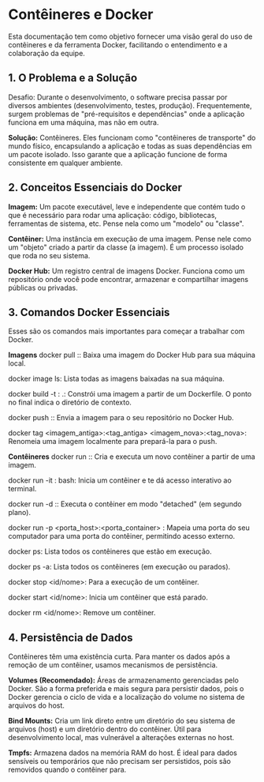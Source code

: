 # Contêineres e Docker
Esta documentação tem como objetivo fornecer uma visão geral do uso de contêineres e da ferramenta Docker, facilitando o entendimento e a colaboração da equipe.

## 1. O Problema e a Solução
Desafio: Durante o desenvolvimento, o software precisa passar por diversos ambientes (desenvolvimento, testes, produção). Frequentemente, surgem problemas de "pré-requisitos e dependências" onde a aplicação funciona em uma máquina, mas não em outra.

**Solução:** Contêineres. Eles funcionam como "contêineres de transporte" do mundo físico, encapsulando a aplicação e todas as suas dependências em um pacote isolado. Isso garante que a aplicação funcione de forma consistente em qualquer ambiente.

## 2. Conceitos Essenciais do Docker
**Imagem:** Um pacote executável, leve e independente que contém tudo o que é necessário para rodar uma aplicação: código, bibliotecas, ferramentas de sistema, etc. Pense nela como um "modelo" ou "classe".

**Contêiner:** Uma instância em execução de uma imagem. Pense nele como um "objeto" criado a partir da classe (a imagem). É um processo isolado que roda no seu sistema.

**Docker Hub:** Um registro central de imagens Docker. Funciona como um repositório onde você pode encontrar, armazenar e compartilhar imagens públicas ou privadas.

## 3. Comandos Docker Essenciais
Esses são os comandos mais importantes para começar a trabalhar com Docker.

**Imagens**
docker pull <imagem>:<tag>: Baixa uma imagem do Docker Hub para sua máquina local.

docker image ls: Lista todas as imagens baixadas na sua máquina.

docker build -t <nome>:<tag> .: Constrói uma imagem a partir de um Dockerfile. O ponto no final indica o diretório de contexto.

docker push <nome>:<tag>: Envia a imagem para o seu repositório no Docker Hub.

docker tag <imagem_antiga>:<tag_antiga> <imagem_nova>:<tag_nova>: Renomeia uma imagem localmente para prepará-la para o push.

**Contêineres**
docker run <imagem>:<tag>: Cria e executa um novo contêiner a partir de uma imagem.

docker run -it <imagem>:<tag> bash: Inicia um contêiner e te dá acesso interativo ao terminal.

docker run -d <imagem>:<tag>: Executa o contêiner em modo "detached" (em segundo plano).

docker run -p <porta_host>:<porta_container> <imagem>: Mapeia uma porta do seu computador para uma porta do contêiner, permitindo acesso externo.

docker ps: Lista todos os contêineres que estão em execução.

docker ps -a: Lista todos os contêineres (em execução ou parados).

docker stop <id/nome>: Para a execução de um contêiner.

docker start <id/nome>: Inicia um contêiner que está parado.

docker rm <id/nome>: Remove um contêiner.

## 4. Persistência de Dados
Contêineres têm uma existência curta. Para manter os dados após a remoção de um contêiner, usamos mecanismos de persistência.

**Volumes (Recomendado):** Áreas de armazenamento gerenciadas pelo Docker. São a forma preferida e mais segura para persistir dados, pois o Docker gerencia o ciclo de vida e a localização do volume no sistema de arquivos do host.

**Bind Mounts:** Cria um link direto entre um diretório do seu sistema de arquivos (host) e um diretório dentro do contêiner. Útil para desenvolvimento local, mas vulnerável a alterações externas no host.

**Tmpfs:** Armazena dados na memória RAM do host. É ideal para dados sensíveis ou temporários que não precisam ser persistidos, pois são removidos quando o contêiner para.
